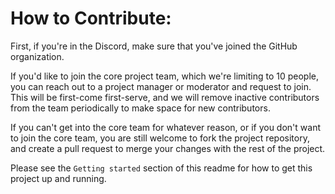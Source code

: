 # How to Contribute:

First, if you're in the Discord, make sure that you've joined the GitHub organization.

If you'd like to join the core project team, which we're limiting to 10 people, you can reach out to
a project manager or moderator and request to join. This will be first-come first-serve, and we will
remove inactive contributors from the team periodically to make space for new contributors.

If you can't get into the core team for whatever reason, or if you don't want to join the core team,
you are still welcome to fork the project repository, and create a pull request to merge your
changes with the rest of the project.

Please see the `Getting started` section of this readme for how to get this project up and running.
